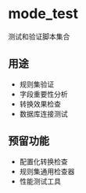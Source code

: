 # mode_test

测试和验证脚本集合

## 用途
- 规则集验证
- 字段重要性分析  
- 转换效果检查
- 数据库连接测试

## 预留功能
- 配置化转换检查
- 规则集通用检查器
- 性能测试工具
